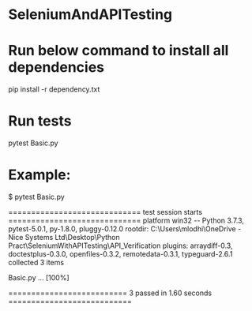 # SeleniumAndAPITesting

# Run below command to install all dependencies

pip install -r dependency.txt

# Run tests

pytest Basic.py

# Example:


$ pytest Basic.py

============================= test session starts =============================
platform win32 -- Python 3.7.3, pytest-5.0.1, py-1.8.0, pluggy-0.12.0
rootdir: C:\Users\mlodhi\OneDrive - Nice Systems Ltd\Desktop\Python Pract\SeleniumWithAPITesting\API_Verification
plugins: arraydiff-0.3, doctestplus-0.3.0, openfiles-0.3.2, remotedata-0.3.1, typeguard-2.6.1
collected 3 items

Basic.py ...                                                             [100%]

========================== 3 passed in 1.60 seconds ===========================

#
